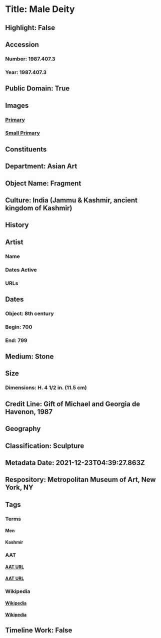 # Title: Male Deity
## Highlight: False
## Accession
### Number: 1987.407.3
### Year: 1987.407.3
## Public Domain: True
## Images
### [Primary](https://images.metmuseum.org/CRDImages/as/original/1987_407_3.jpg)
### [Small Primary](https://images.metmuseum.org/CRDImages/as/web-large/1987_407_3.jpg)
## Constituents
## Department: Asian Art
## Object Name: Fragment
## Culture: India (Jammu & Kashmir, ancient kingdom of Kashmir)
## History
## Artist
### Name
### Dates Active
### URLs
## Dates
### Object: 8th century
### Begin: 700
### End: 799
## Medium: Stone
## Size
### Dimensions: H. 4 1/2 in. (11.5 cm)
## Credit Line: Gift of Michael and Georgia de Havenon, 1987
## Geography
## Classification: Sculpture
## Metadata Date: 2021-12-23T04:39:27.863Z
## Respository: Metropolitan Museum of Art, New York, NY
## Tags
### Terms
#### Men
#### Kashmir
### AAT
#### [AAT URL](http://vocab.getty.edu/page/aat/300025928)
#### [AAT URL](http://vocab.getty.edu/page/aat/300018817)
### Wikipedia
#### [Wikipedia]()
#### [Wikipedia]()
## Timeline Work: False